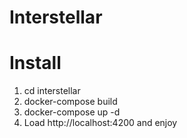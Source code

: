 # Interstellar

# Install

1. cd interstellar
2. docker-compose build
3. docker-compose up -d
4. Load http://localhost:4200 and enjoy

